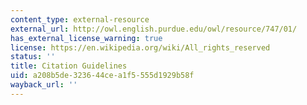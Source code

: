 ```yaml
---
content_type: external-resource
external_url: http://owl.english.purdue.edu/owl/resource/747/01/
has_external_license_warning: true
license: https://en.wikipedia.org/wiki/All_rights_reserved
status: ''
title: Citation Guidelines
uid: a208b5de-3236-44ce-a1f5-555d1929b58f
wayback_url: ''
---
```

